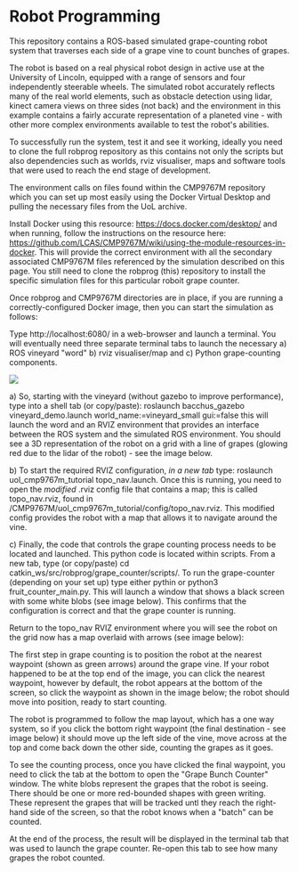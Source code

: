 # Robot Programming

This repository contains a ROS-based simulated grape-counting robot system that traverses each side of a grape vine to count bunches of grapes.

The robot is based on a real physical robot design in active use at the University of Lincoln, equipped with a range of sensors and four independently steerable wheels.  The simulated robot accurately reflects many of the real world elements, such as obstacle detection using lidar, kinect camera views on three sides (not back) and the environment in this example contains a fairly accurate representation of a planeted vine - with other more complex environments available to test the robot's abilities.

To successfully run the system, test it and see it working, ideally you need to clone the full robprog repository as this contains not only the scripts but also dependencies such as worlds, rviz visualiser, maps and software tools that were used to reach the end stage of development.

The environment calls on files found within the CMP9767M repository which you can set up most easily using the Docker Virtual Desktop and pulling the necessary files from the UoL archive.

Install Docker using this resource: https://docs.docker.com/desktop/ and when running, follow the instructions on the resource here: https://github.com/LCAS/CMP9767M/wiki/using-the-module-resources-in-docker.  This will provide the correct environment with all the secondary associated CMP9767M files referenced by the simulation described on this page.  You still need to clone the robprog (this) repository to install the specific simulation files for this particular roboit grape counter.

Once robprog and CMP9767M directories are in place, if you are running a correctly-configured Docker image, then you can start the simulation as follows:

Type http://localhost:6080/ in a web-browser and launch a terminal.  You will eventually need three separate terminal tabs to launch the necessary a) ROS vineyard "word" b) rviz visualiser/map and c) Python grape-counting components.  

<img src="robprog/grape_counter/scripts/images/launching-vineyard-world.png">

a) So, starting with the vineyard (without gazebo to improve performance), type into a shell tab (or copy/paste): roslaunch bacchus_gazebo vineyard_demo.launch world_name:=vineyard_small gui:=false this will launch the word and an RVIZ environment that provides an interface between the ROS system and the simulated ROS environment.  You should see a 3D representation of the robot on a grid with a line of grapes (glowing red due to the lidar of the robot) - see the image below.

b) To start the required RVIZ configuration, *in a new tab* type: roslaunch uol_cmp9767m_tutorial topo_nav.launch.  Once this is running, you need to open the *modified* .rviz config file that contains a map; this is called topo_nav.rviz, found in /CMP9767M/uol_cmp9767m_tutorial/config/topo_nav.rviz.  This modified config provides the robot with a map that allows it to navigate around the vine.

c) Finally, the code that controls the grape counting process needs to be located and launched.  This python code is located within scripts.  From a new tab, type (or copy/paste) cd catkin_ws/src/robprog/grape_counter/scripts/. To run the grape-counter (depending on your set up) type either pythin or python3 fruit_counter_main.py. This will launch a window that shows a black screen with some white blobs (see image below).  This confirms that the configuration is correct and that the grape counter is running.

Return to the topo_nav RVIZ environment where you will see the robot on the grid now has a map overlaid with arrows (see image below):

The first step in grape counting is to position the robot at the nearest waypoint (shown as green arrows) around the grape vine.  If your robot happened to be at the top end of the image, you can click the nearest waypoint, however by default, the robot appears at the bottom of the screen, so click the waypoint as shown in the image below; the robot should move into position, ready to start counting.

The robot is programmed to follow the map layout, which has a one way system, so if you click the bottom right waypoint (the final destination - see image below) it should move up the left side of the vine, move across at the top and come back down the other side, counting the grapes as it goes. 

To see the counting process, once you have clicked the final waypoint, you need to click the tab at the bottom to open the "Grape Bunch Counter" window. The white blobs represent the grapes that the robot is seeing.  There should be one or more red-bounded shapes with green writing.  These represent the grapes that will be tracked untl they reach the right-hand side of the screen, so that the robot knows when a "batch" can be counted.

At the end of the process, the result will be displayed in the terminal tab that was used to launch the grape counter.  Re-open this tab to see how many grapes the robot counted.







